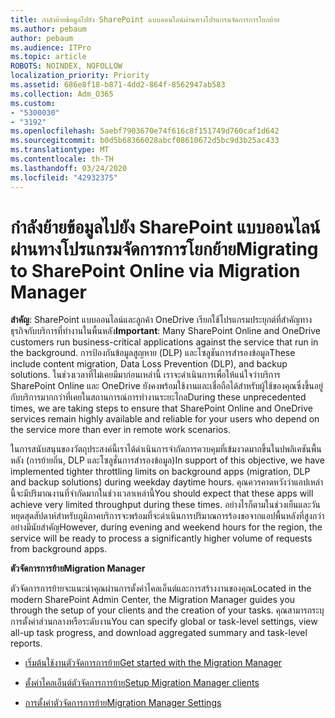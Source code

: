 ```yaml
---
title: กําลังย้ายข้อมูลไปยัง SharePoint แบบออนไลน์ผ่านทางโปรแกรมจัดการการโยกย้าย
ms.author: pebaum
author: pebaum
ms.audience: ITPro
ms.topic: article
ROBOTS: NOINDEX, NOFOLLOW
localization_priority: Priority
ms.assetid: 686e8f18-b871-4dd2-864f-8562947ab583
ms.collection: Adm_O365
ms.custom:
- "5300030"
- "3192"
ms.openlocfilehash: 5aebf7903670e74f616c8f151749d760caf1d642
ms.sourcegitcommit: b0d5b68366028abcf08610672d5bc9d3b25ac433
ms.translationtype: MT
ms.contentlocale: th-TH
ms.lasthandoff: 03/24/2020
ms.locfileid: "42932375"
---
```

# <a name="migrating-to-sharepoint-online-via-migration-manager"></a><span data-ttu-id="ff699-102">กําลังย้ายข้อมูลไปยัง SharePoint แบบออนไลน์ผ่านทางโปรแกรมจัดการการโยกย้าย</span><span class="sxs-lookup"><span data-stu-id="ff699-102">Migrating to SharePoint Online via Migration Manager</span></span>

<span data-ttu-id="ff699-103">**สําคัญ**: SharePoint แบบออนไลน์และลูกค้า OneDrive เรียกใช้โปรแกรมประยุกต์ที่สําคัญทางธุรกิจกับบริการที่ทํางานในพื้นหลัง</span><span class="sxs-lookup"><span data-stu-id="ff699-103">**Important**: Many SharePoint Online and OneDrive customers run business-critical applications against the service that run in the background.</span></span> <span data-ttu-id="ff699-104">การป้องกันข้อมูลสูญหาย (DLP) และโซลูชันการสํารองข้อมูล</span><span class="sxs-lookup"><span data-stu-id="ff699-104">These include content migration, Data Loss Prevention (DLP), and backup solutions.</span></span> <span data-ttu-id="ff699-105">ในช่วงเวลาที่ไม่เคยมีมาก่อนเหล่านี้ เราจะดําเนินการเพื่อให้แน่ใจว่าบริการ SharePoint Online และ OneDrive ยังคงพร้อมใช้งานและเชื่อถือได้สําหรับผู้ใช้ของคุณซึ่งขึ้นอยู่กับบริการมากกว่าที่เคยในสถานการณ์การทํางานระยะไกล</span><span class="sxs-lookup"><span data-stu-id="ff699-105">During these unprecedented times, we are taking steps to ensure that SharePoint Online and OneDrive services remain highly available and reliable for your users who depend on the service more than ever in remote work scenarios.</span></span>

<span data-ttu-id="ff699-106">ในการสนับสนุนของวัตถุประสงค์นี้เราได้ดําเนินการจํากัดการควบคุมที่เข้มงวดมากขึ้นในปพลิเคชันพื้นหลัง (การย้ายถิ่น, DLP และโซลูชั่นการสํารองข้อมูล)</span><span class="sxs-lookup"><span data-stu-id="ff699-106">In support of this objective, we have implemented tighter throttling limits on background apps (migration, DLP and backup solutions) during weekday daytime hours.</span></span> <span data-ttu-id="ff699-107">คุณควรคาดหวังว่าแอปเหล่านี้จะมีปริมาณงานที่จํากัดมากในช่วงเวลาเหล่านี้</span><span class="sxs-lookup"><span data-stu-id="ff699-107">You should expect that these apps will achieve very limited throughput during these times.</span></span> <span data-ttu-id="ff699-108">อย่างไรก็ตามในช่วงเย็นและวันหยุดสุดสัปดาห์สําหรับภูมิภาคบริการจะพร้อมที่จะดําเนินการปริมาณการร้องขอจากแอปพื้นหลังที่สูงกว่าอย่างมีนัยสําคัญ</span><span class="sxs-lookup"><span data-stu-id="ff699-108">However, during evening and weekend hours for the region, the service will be ready to process a significantly higher volume of requests from background apps.</span></span>

<span data-ttu-id="ff699-109">**ตัวจัดการการย้าย**</span><span class="sxs-lookup"><span data-stu-id="ff699-109">**Migration Manager**</span></span>

<span data-ttu-id="ff699-110">ตัวจัดการการย้ายจะแนะนําคุณผ่านการตั้งค่าไคลเอ็นต์และการสร้างงานของคุณ</span><span class="sxs-lookup"><span data-stu-id="ff699-110">Located in the modern SharePoint Admin Center, the Migration Manager guides you through the setup of your clients and the creation of your tasks.</span></span> <span data-ttu-id="ff699-111">คุณสามารถระบุการตั้งค่าส่วนกลางหรือระดับงาน</span><span class="sxs-lookup"><span data-stu-id="ff699-111">You can specify global or task-level settings, view all-up task progress, and download aggregated summary and task-level reports.</span></span>

- [<span data-ttu-id="ff699-112">เริ่มต้นใช้งานตัวจัดการการย้าย</span><span class="sxs-lookup"><span data-stu-id="ff699-112">Get started with the Migration Manager</span></span>](https://docs.microsoft.com/sharepointmigration/mm-get-started)

- [<span data-ttu-id="ff699-113">ตั้งค่าไคลเอ็นต์ตัวจัดการการย้าย</span><span class="sxs-lookup"><span data-stu-id="ff699-113">Setup Migration Manager clients</span></span>](https://docs.microsoft.com/sharepointmigration/mm-setup-clients)

- [<span data-ttu-id="ff699-114">การตั้งค่าตัวจัดการการย้าย</span><span class="sxs-lookup"><span data-stu-id="ff699-114">Migration Manager Settings</span></span>](https://docs.microsoft.com/sharepointmigration/mm-settings)
